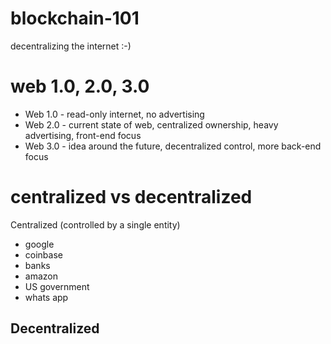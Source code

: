 # blockchain-101
decentralizing the internet :-)

# web 1.0, 2.0, 3.0 

- Web 1.0 - read-only internet, no advertising 
- Web 2.0 - current state of web, centralized ownership, heavy advertising, front-end focus  
- Web 3.0 - idea around the future, decentralized control, more back-end focus

# centralized vs decentralized 

Centralized (controlled by a single entity) 
- google 
- coinbase
- banks 
- amazon 
- US government 
- whats app 

Decentralized
- 
